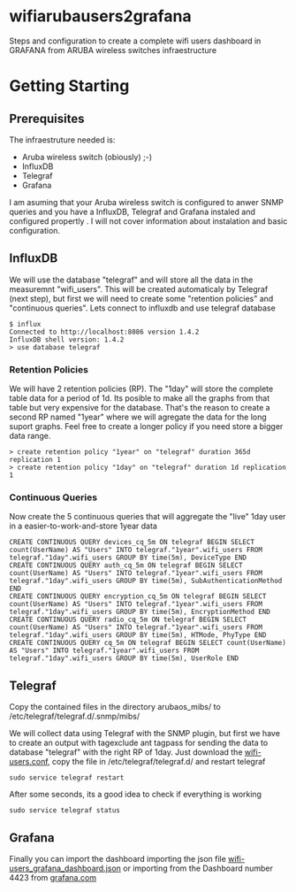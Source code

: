 # wifiarubausers2grafana

Steps and configuration to create a complete wifi users dashboard in GRAFANA from ARUBA wireless switches infraestructure


# Getting Starting

## Prerequisites
The infraestruture needed is:
- Aruba wireless switch (obiously) ;-)
- InfluxDB
- Telegraf
- Grafana

I am asuming that your Aruba wireless switch is configured to anwer SNMP queries and you have a InfluxDB, Telegraf and Grafana instaled and configured propertly . I will not cover information about instalation and basic configuration.

## InfluxDB
We will use the database "telegraf" and will store all the data in the measuremnt "wifi_users". This will be created automaticaly by Telegraf (next step), but first we will need to create some "retention policies" and "continuous queries". Lets connect to influxdb and use telegraf database
```
$ influx
Connected to http://localhost:8086 version 1.4.2
InfluxDB shell version: 1.4.2
> use database telegraf
```
### Retention Policies
We will have 2 retention policies (RP). The "1day" will store the complete table data for a period of 1d. Its posible to make all the graphs from that table but very expensive for the database. That's the reason to create a second RP named "1year" where we will agregate the data for the long suport graphs. Feel free to create a longer policy if you need store a bigger data range.
```
> create retention policy "1year" on "telegraf" duration 365d replication 1
> create retention policy "1day" on "telegraf" duration 1d replication 1
```
### Continuous Queries
Now create the 5 continuous queries that will aggregate the "live" 1day user in a easier-to-work-and-store 1year data
```
CREATE CONTINUOUS QUERY devices_cq_5m ON telegraf BEGIN SELECT count(UserName) AS "Users" INTO telegraf."1year".wifi_users FROM telegraf."1day".wifi_users GROUP BY time(5m), DeviceType END
CREATE CONTINUOUS QUERY auth_cq_5m ON telegraf BEGIN SELECT count(UserName) AS "Users" INTO telegraf."1year".wifi_users FROM telegraf."1day".wifi_users GROUP BY time(5m), SubAuthenticationMethod END
CREATE CONTINUOUS QUERY encryption_cq_5m ON telegraf BEGIN SELECT count(UserName) AS "Users" INTO telegraf."1year".wifi_users FROM telegraf."1day".wifi_users GROUP BY time(5m), EncryptionMethod END
CREATE CONTINUOUS QUERY radio_cq_5m ON telegraf BEGIN SELECT count(UserName) AS "Users" INTO telegraf."1year".wifi_users FROM telegraf."1day".wifi_users GROUP BY time(5m), HTMode, PhyType END
CREATE CONTINUOUS QUERY cq_5m ON telegraf BEGIN SELECT count(UserName) AS "Users" INTO telegraf."1year".wifi_users FROM telegraf."1day".wifi_users GROUP BY time(5m), UserRole END
```
## Telegraf
Copy the contained files in the directory arubaos_mibs/ to /etc/telegraf/telegraf.d/.snmp/mibs/

We will collect data using Telegraf with the SNMP plugin, but first we have to create an output with tagexclude ant tagpass for sending the data to database "telegraf" with the right RP of 1day. Just download the [wifi-users.conf](https://github.com/vbarahona/wifiarubausers2grafana/raw/master/wifi-users.conf), copy the file in /etc/telegraf/telegraf.d/ and restart telegraf
```
sudo service telegraf restart
```
After some seconds, its a good idea to check if everything is working
```
sudo service telegraf status
```
## Grafana
Finally you can import the dashboard importing the json file [wifi-users_grafana_dashboard.json](https://github.com/vbarahona/wifiarubausers2grafana/raw/master/wifi-users_grafana_dashboard.json) or importing from the Dashboard number 4423 from [grafana.com](https://grafana.com/dashboards/4423)
